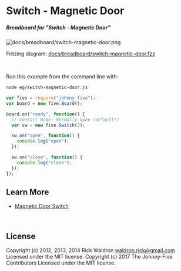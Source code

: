 <!--remove-start-->

# Switch - Magnetic Door

<!--remove-end-->






##### Breadboard for "Switch - Magnetic Door"



![docs/breadboard/switch-magnetic-door.png](breadboard/switch-magnetic-door.png)<br>

Fritzing diagram: [docs/breadboard/switch-magnetic-door.fzz](breadboard/switch-magnetic-door.fzz)

&nbsp;




Run this example from the command line with:
```bash
node eg/switch-magnetic-door.js
```


```javascript
var five = require("johnny-five");
var board = new five.Board();

board.on("ready", function() {
  // Contact Mode: Normally Open (default!)
  var sw = new five.Switch(7);

  sw.on("open", function() {
    console.log("open");
  });

  sw.on("close", function() {
    console.log("close");
  });
});

```









## Learn More

- [Magnetic Door Switch](https://www.sparkfun.com/products/13247)

&nbsp;

<!--remove-start-->

## License
Copyright (c) 2012, 2013, 2014 Rick Waldron <waldron.rick@gmail.com>
Licensed under the MIT license.
Copyright (c) 2017 The Johnny-Five Contributors
Licensed under the MIT license.

<!--remove-end-->
